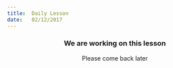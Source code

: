 ```yaml
---
title:  Daily Lesson
date:   02/12/2017
---
```


### <center>We are working on this lesson</center>
<center>Please come back later</center>